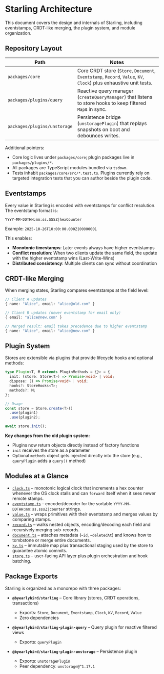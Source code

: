 # Starling Architecture

This document covers the design and internals of Starling, including eventstamps, CRDT-like merging, the plugin system, and module organization.

## Repository Layout

| Path | Notes |
| --- | --- |
| `packages/core` | Core CRDT store (`Store`, `Document`, `Eventstamp`, `Record`, `Value`, `KV`, `Clock`) plus exhaustive unit tests. |
| `packages/plugins/query` | Reactive query manager (`createQueryManager`) that listens to store hooks to keep filtered `Map`s in sync. |
| `packages/plugins/unstorage` | Persistence bridge (`unstoragePlugin`) that replays snapshots on boot and debounces writes. |

Additional pointers:

- Core logic lives under `packages/core`; plugin packages live in `packages/plugins/*`.
- All packages are TypeScript modules bundled via `tsdown`.
- Tests inhabit `packages/core/src/*.test.ts`. Plugins currently rely on targeted integration tests that you can author beside the plugin code.

## Eventstamps

Every value in Starling is encoded with eventstamps for conflict resolution. The eventstamp format is:

```
YYYY-MM-DDTHH:mm:ss.SSSZ|hexCounter
```

Example: `2025-10-26T10:00:00.000Z|00000001`

This enables:

- **Monotonic timestamps**: Later events always have higher eventstamps
- **Conflict resolution**: When two clients update the same field, the update with the higher eventstamp wins (Last-Write-Wins)
- **Distributed consistency**: Multiple clients can sync without coordination

## CRDT-like Merging

When merging states, Starling compares eventstamps at the field level:

```typescript
// Client A updates
{ name: "Alice", email: "alice@old.com" }

// Client B updates (newer eventstamp for email only)
{ email: "alice@new.com" }

// Merged result: email takes precedence due to higher eventstamp
{ name: "Alice", email: "alice@new.com" }
```

## Plugin System

Stores are extensible via plugins that provide lifecycle hooks and optional methods:

```typescript
type Plugin<T, M extends PluginMethods = {}> = {
  init: (store: Store<T>) => Promise<void> | void;
  dispose: () => Promise<void> | void;
  hooks?: StoreHooks<T>;
  methods?: M;
};

// Usage
const store = Store.create<T>()
  .use(plugin1)
  .use(plugin2);

await store.init();
```

**Key changes from the old plugin system:**
- Plugins now return objects directly instead of factory functions
- `init` receives the store as a parameter
- Optional `methods` object gets injected directly into the store (e.g., `queryPlugin` adds a `query()` method)

## Modules at a Glance

- [`clock.ts`](../packages/core/src/clock.ts) – monotonic logical clock that increments a hex counter whenever the OS clock stalls and can `forward` itself when it sees newer remote stamps.
- [`eventstamp.ts`](../packages/core/src/eventstamp.ts) – encoder/decoder for the sortable `YYYY-MM-DDTHH:mm:ss.sssZ|counter` strings.
- [`value.ts`](../packages/core/src/value.ts) – wraps primitives with their eventstamp and merges values by comparing stamps.
- [`record.ts`](../packages/core/src/record.ts) – walks nested objects, encoding/decoding each field and recursively merging sub-records.
- [`document.ts`](../packages/core/src/document.ts) – attaches metadata (`~id`, `~deletedAt`) and knows how to tombstone or merge entire documents.
- [`kv.ts`](../packages/core/src/kv.ts) – immutable map plus transactional staging used by the store to guarantee atomic commits.
- [`store.ts`](../packages/core/src/store.ts) – user-facing API layer plus plugin orchestration and hook batching.

## Package Exports

Starling is organized as a monorepo with three packages:

- **`@byearlybird/starling`** – Core library (stores, CRDT operations, transactions)
  - Exports: `Store`, `Document`, `Eventstamp`, `Clock`, `KV`, `Record`, `Value`
  - Zero dependencies

- **`@byearlybird/starling-plugin-query`** – Query plugin for reactive filtered views
  - Exports: `queryPlugin`

- **`@byearlybird/starling-plugin-unstorage`** – Persistence plugin
  - Exports: `unstoragePlugin`
  - Peer dependency: `unstorage@^1.17.1`
